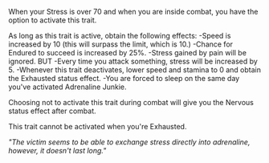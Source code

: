 When your Stress is over 70 and when you are inside combat, you have the option to activate this trait. 

As long as this trait is active, obtain the following effects:
-Speed is increased by 10 (this will surpass the limit, which is 10.)
-Chance for Endured to succeed is increased by 25%.
-Stress gained by pain will be ignored.
BUT
-Every time you attack something, stress will be increased by 5.
-Whenever this trait deactivates, lower speed and stamina to 0 and obtain the Exhausted status effect.
-You are forced to sleep on the same day you've activated Adrenaline Junkie.

Choosing not to activate this trait during combat will give you the Nervous status effect after combat.

This trait cannot be activated when you're Exhausted.

*"The victim seems to be able to exchange stress directly into adrenaline, however, it doesn't last long."*
